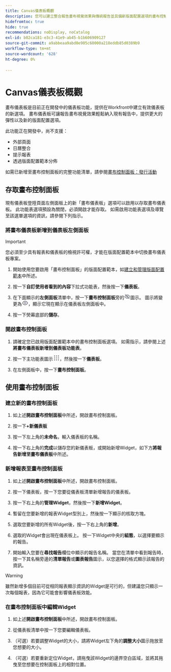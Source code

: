 ```yaml
---
title: Canvas儀表板概觀
description: 您可以建立整合報告畫布視覺效果與傳統報告並具備新版面配置選項的畫布控制面板。
hidefromtoc: true
hide: true
recommendations: noDisplay, noCatalog
exl-id: b02ca181-e3c3-41e9-ab45-b1b606909127
source-git-commit: a9abbeaa9abd0e905c60000a218eddb85d0389b9
workflow-type: tm+mt
source-wordcount: '628'
ht-degree: 0%

---
```


# Canvas儀表板概觀

<!-- This page is hidden as it is outdated, delete once full Canvas Dashboard docs are live-->
<!-- Audited: 12/2023 -->

畫布儀表板是目前正在開發中的儀表板功能，提供在Workfront中建立有效儀表板的新選項。 畫布儀表板可讓報告畫布視覺效果輕鬆納入現有報告中，提供更大的彈性以及新的版面配置選項。

此功能正在開發中，尚不支援：
* 外部頁面
* 日曆整合
* 提示報表
* 透過版面配置範本分佈

如需已新增至畫布控制面板的完整功能清單，請參閱[畫布控制面板：發行活動](/help/quicksilver/product-announcements/betas/canvas-dashboards-beta/canvas-dashboards-release-activity.md)

## 存取畫布控制面板

現有儀表板登陸頁面左側面板上的新「畫布儀表板」選項可以啟用以存取畫布儀表板。 此功能表選項預設為關閉，必須開啟才能存取。 如需啟用功能表選項及導覽至該選單選項的資訊，請參閱下列指示。

### 將畫布儀表板新增到儀表板左側面板

>[!IMPORTANT]
>
>您必須至少具有報表和儀表板的檢視許可權，才能在版面配置範本中切換畫布儀表板專案。

1. 開始使用您要啟用「畫布控制面板」的版面配置範本，如[建立和管理版面配置範本](../../../administration-and-setup/customize-workfront/use-layout-templates/create-and-manage-layout-templates.md)中所述。

1. 按一下&#x200B;**自訂使用者看到的內容**&#x200B;下拉式功能表，然後按一下&#x200B;**儀表板**。

1. 在下面顯示的&#x200B;**左側面板**&#x200B;清單中，按一下&#x200B;**畫布控制面板**&#x200B;旁的![](assets/delete-secondary-nav-item.png)圖示。 圖示將變更為![](assets/add-secondary-nav-item.png)，顯示它現在顯示在儀表板左側面板中。

1. 按一下熒幕底部的&#x200B;**儲存**。

### 開啟畫布控制面板

1. 請確定您已啟用版面配置範本中的畫布控制面板選項。 如需指示，請參閱上述&#x200B;**將畫布儀表板新增到儀表板功能表**。

1. 按一下主功能表圖示![](assets/main-menu-icon.png)，然後按一下&#x200B;**儀表板**。

1. 在左側面板中，按一下&#x200B;**畫布控制面板**。

## 使用畫布控制面板

### 建立新的畫布控制面板

1. 如上述&#x200B;**開啟畫布控制面板**&#x200B;中所述，開啟畫布控制面板。

1. 按一下&#x200B;**+新儀表板**

1. 按一下左上角的&#x200B;**未命名**，輸入儀表板的名稱。

1. 按一下右上角的&#x200B;**完成**&#x200B;以儲存您的新儀表板，或開始新增Widget，如下方&#x200B;**將報告新增至畫布儀表板**&#x200B;中所述。

### 新增報表至畫布控制面板

1. 如上述&#x200B;**開啟畫布控制面板**&#x200B;中所述，開啟畫布控制面板。

1. 按一下儀表板，按一下您要從儀表板清單新增報告的儀表板。

1. 按一下右上角的&#x200B;**管理Widget**，然後按一下&#x200B;**新增Widget**。

1. 暫留在您要新增的報表Widget型別上，然後按一下顯示的核取方塊。

1. 選取您要新增的所有Widget後，按一下右上角的&#x200B;**新增**。

1. 選取的Widget會出現在儀表板上。 按一下Widget中央的&#x200B;**組態**，以選擇要顯示的報告。

1. 開始輸入您要在&#x200B;**尋找報告**&#x200B;欄位中顯示的報告名稱。 當您在清單中看到報告時，按一下其名稱旁邊的&#x200B;**清單報告**&#x200B;或&#x200B;**圖表報告**&#x200B;圖示，以您選擇的格式顯示該報告的資訊。

>[!WARNING]
>
> 雖然新增多個目前可從相同報表顯示資訊的Widget是可行的，但建議您只顯示一次每個報表，因為它可能會影響儀表板效能。

### 在畫布控制面板中編輯Widget

1. 如上述&#x200B;**開啟畫布控制面板**&#x200B;中所述，開啟畫布控制面板。

1. 從儀表板清單中按一下您要編輯儀表板。

1. （可選）若要調整Widget的大小，請將Widget左下角的&#x200B;**調整大小**&#x200B;圖示拖放至您想要的大小。

1. （可選）若要重新定位Widget，請拖曳該Widget的邊界空白區域，並將其拖曳至您想要在控制面板上的相對位置。
